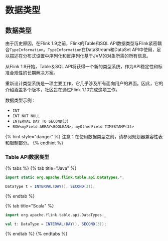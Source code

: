 # 数据类型

## 数据类型

由于历史原因，在Flink 1.9之前，Flink的Table和SQL API数据类型与Flink紧密耦合`TypeInformation`。`TypeInformation`在DataStream和DataSet API中使用，足以描述在分布式设置中序列化和反序列化基于JVM的对象所需的所有信息。  


从Flink 1.9开始，Table＆SQL API将获得一个新的类型系统，作为API稳定性和标准合规性的长期解决方案。

重新设计类型系统是一项主要工作，它几乎涉及所有面向用户的界面。因此，它的介绍涵盖多个版本，社区旨在通过Flink 1.10完成这项工作。

数据类型示例：

* `INT`
* `INT NOT NULL`
* `INTERVAL DAY TO SECOND(3)`
* `ROW<myField ARRAY<BOOLEAN>, myOtherField TIMESTAMP(3)>`

{% hint style="danger" %}
注意：在使用数据类型之前，请参阅规划器兼容性表和限制部分。
{% endhint %}

### Table API数据类型

{% tabs %}
{% tab title="Java" %}
```java
import static org.apache.flink.table.api.DataTypes.*;

DataType t = INTERVAL(DAY(), SECOND(3));
```
{% endtab %}

{% tab title="Scala" %}
```scala
import org.apache.flink.table.api.DataTypes._

val t: DataType = INTERVAL(DAY(), SECOND(3));
```
{% endtab %}
{% endtabs %}


